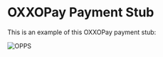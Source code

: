 # OXXOPay Payment Stub

This is an example of this OXXOPay payment stub:

![OPPS](oxxopay-payment-stub/readme-files/opps_demo.png)
